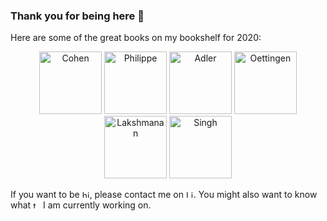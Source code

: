 ### Thank you for being here 👋

Here are some of the great books on my bookshelf for 2020:

<div align="center">
  <a href="https://www.goodreads.com/book/show/15997149-homo-economicus-proph-te-gar-des-temps-nouveaux"><img src="https://i.gr-assets.com/images/S/compressed.photo.goodreads.com/books/1359840919l/15997149.jpg" width=100 alt="Cohen"/></a>
  <a href="https://www.goodreads.com/book/show/35612522-des-hommes-qui-lisent"><img src="https://i.gr-assets.com/images/S/compressed.photo.goodreads.com/books/1499361776l/35612522._SY475_.jpg" width=100 alt="Philippe"/></a>
  <a href="https://www.goodreads.com/book/show/2074149.Understanding_Life"><img src="https://i.gr-assets.com/images/S/compressed.photo.goodreads.com/books/1190612672l/1940020.jpg" width=100 alt="Adler"/></a>
  <a href="https://www.goodreads.com/book/show/20821304-rethinking-positive-thinking"><img src="https://i.gr-assets.com/images/S/compressed.photo.goodreads.com/books/1401077636l/20821304.jpg" width=100 alt="Oettingen"/></a>
  <a href="https://www.goodreads.com/book/show/50204627-google-bigquery"><img src="https://i.gr-assets.com/images/S/compressed.photo.goodreads.com/books/1572263929l/50204627._SX318_SY475_.jpg" width=100 alt="Lakshmanan"/></a>
  <a href="https://www.goodreads.com/book/show/17287021-the-simpsons-and-their-mathematical-secrets"><img src="https://i.gr-assets.com/images/S/compressed.photo.goodreads.com/books/1376362153l/17287021.jpg" width=100 alt="Singh"/></a>
</div>

<p>

<div align="left">
If you want to be <a href="https://www.welcometothejungle.com/fr/companies/pretto/jobs"><img src="https://cdn.welcometothejungle.co/wttj-front/production/assets/images/w.svg" width=12 alt="hired"/></a>, please contact me on <a href="https://www.linkedin.com/in/michelhua/"><img src="https://image.flaticon.com/icons/svg/174/174857.svg" width=12 alt="LinkedIn"/></a>. You might also want to know what <a href="https://github.com/mycaule/reading-resources#videos-and-blog-posts-collection"><img src="https://image.flaticon.com/icons/svg/226/226777.svg" width=12 alt="topics"/></a> I am currently working on.
</div>

